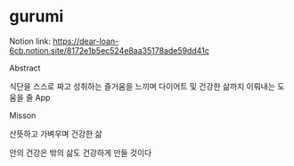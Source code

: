 # gurumi

Notion link: https://dear-loan-6cb.notion.site/8172e1b5ec524e8aa35178ade59dd41c




Abstract

식단을 스스로 짜고 성취하는 즐거움을 느끼며 다이어트 및 건강한 삶까지 이뤄내는 도움을 줄 App

Misson

산뜻하고 가벼우며 건강한 삶

안의 건강은 밖의 삶도 건강하게 만들 것이다
